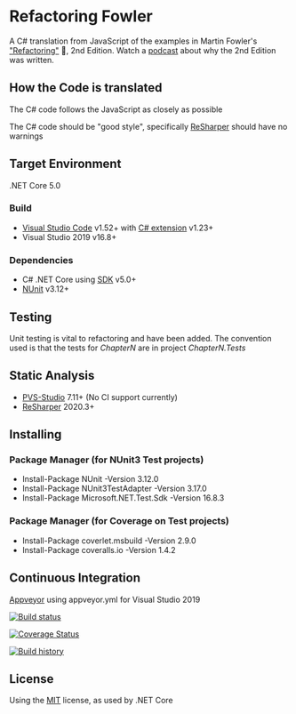 # Refactoring Fowler
A C# translation from JavaScript of the examples in Martin Fowler's ["Refactoring"](https://martinfowler.com/articles/refactoring-2nd-changes.html) :book:, 2nd Edition. Watch a [podcast](https://www.infoq.com/podcasts/refactoring-evolutionary-architecture) about why the 2nd Edition was written.

## How the Code is translated
The C# code follows the JavaScript as closely as possible

The C# code should be "good style", specifically [ReSharper](https://www.jetbrains.com/resharper) should have no warnings

## Target Environment
.NET Core 5.0

### Build
* [Visual Studio Code](https://code.visualstudio.com) v1.52+ with [C# extension](https://marketplace.visualstudio.com/items?itemName=ms-vscode.csharp) v1.23+
* Visual Studio 2019 v16.8+ 
### Dependencies
* C# .NET Core using [SDK](https://www.microsoft.com/net/download) v5.0+
* [NUnit](https://nunit.org) v3.12+

## Testing
Unit testing is vital to refactoring and have been added. 
The convention used is that the tests for *ChapterN* are in project *ChapterN.Tests*

## Static Analysis
* [PVS-Studio](https://www.viva64.com/en/pvs-studio/) 7.11+ (No CI support currently)
* [ReSharper](https://www.jetbrains.com/resharper/) 2020.3+

## Installing
### Package Manager (for NUnit3 Test projects)
* Install-Package NUnit -Version 3.12.0
* Install-Package NUnit3TestAdapter -Version 3.17.0
* Install-Package Microsoft.NET.Test.Sdk -Version 16.8.3
### Package Manager (for Coverage on Test projects)
* Install-Package coverlet.msbuild -Version 2.9.0
* Install-Package coveralls.io -Version 1.4.2

## Continuous Integration
[Appveyor](https://www.appveyor.com) using appveyor.yml for Visual Studio 2019

[![Build status](https://ci.appveyor.com/api/projects/status/v3yc51dovaje1jpw/branch/master?svg=true)](https://ci.appveyor.com/project/ydango/refactoringfowler)

[![Coverage Status](https://coveralls.io/repos/github/ydango/RefactoringFowler/badge.svg?branch=master)](https://coveralls.io/github/ydango/RefactoringFowler?branch=master)
  
[![Build history](https://buildstats.info/appveyor/chart/ydango/refactoringfowler)](https://ci.appveyor.com/project/ydango/refactoringfowler/history)

## License
Using the [MIT](https://opensource.org/licenses/MIT) license, as used by .NET Core
